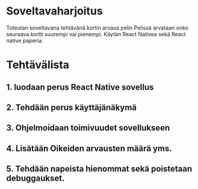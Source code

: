 # Soveltavaharjoitus
Toteutan soveltavana tehtävänä kortin arvaus pelin
Pelissä arvataan onko seuraava kortti suurempi vai pienempi.
Käytän React Nativea sekä React native paperia.

# Tehtävälista
## 1. luodaan perus React Native sovellus
## 2. Tehdään perus käyttäjänäkymä
## 3. Ohjelmoidaan toimivuudet sovellukseen
## 4. Lisätään Oikeiden arvausten määrä yms.
## 5. Tehdään napeista hienommat sekä poistetaan debuggaukset.